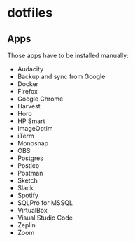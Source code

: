 # dotfiles

## Apps

Those apps have to be installed manually:

- Audacity
- Backup and sync from Google
- Docker
- Firefox
- Google Chrome
- Harvest
- Horo
- HP Smart
- ImageOptim
- iTerm
- Monosnap
- OBS
- Postgres
- Postico
- Postman
- Sketch
- Slack
- Spotify
- SQLPro for MSSQL
- VirtualBox
- Visual Studio Code
- Zeplin
- Zoom
